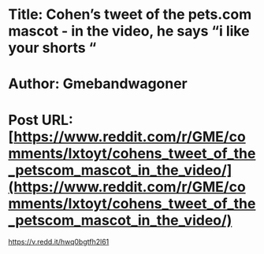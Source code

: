 # Title: Cohen’s tweet of the pets.com mascot - in the video, he says “i like your shorts “
# Author: Gmebandwagoner
# Post URL: [https://www.reddit.com/r/GME/comments/lxtoyt/cohens_tweet_of_the_petscom_mascot_in_the_video/](https://www.reddit.com/r/GME/comments/lxtoyt/cohens_tweet_of_the_petscom_mascot_in_the_video/)


https://v.redd.it/hwq0bgtfh2l61